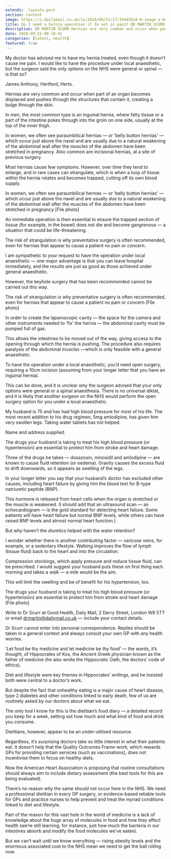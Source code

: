 ```yaml
---
extends: _layouts.post
section: content
image: https://i.dailymail.co.uk/1s/2020/09/21/17/33445818-0-image-a-84_1600705390358.jpg 
title: Do I need a hernia operation if Im not in pain? DR MARTIN SCURR answers your health questions 
description: DR MARTIN SCURR Hernias are very common and occur when part of an organ becomes displaced and pushes through the structures that contain it, creating a bulge through the skin. 
date: 2020-09-22-00-19-41 
categories: [latest, health] 
featured: true 
--- 
```

My doctor has advised me to have my hernia treated, even though it doesn’t cause me pain. I would like to have the procedure under local anaesthetic, but the surgeon said the only options on the NHS were general or spinal — is that so?

James Anthony, Hertford, Herts. 

Hernias are very common and occur when part of an organ becomes displaced and pushes through the structures that contain it, creating a bulge through the skin.

In men, the most common type is an inguinal hernia, where fatty tissue or a part of the intestine pokes through into the groin on one side, usually at the top of the inner thigh. 

In women, we often see paraumbilical hernias — or ‘belly button hernias’ — which occur just above the navel and are usually due to a natural weakening of the abdominal wall after the muscles of the abdomen have been stretched in pregnancy. Also common are incisional hernias, at a site of previous surgery.

Most hernias cause few symptoms. However, over time they tend to enlarge, and in rare cases can strangulate, which is when a loop of tissue within the hernia rotates and becomes trapped, cutting off its own blood supply. 

In women, we often see paraumbilical hernias — or ‘belly button hernias’ — which occur just above the navel and are usually due to a natural weakening of the abdominal wall after the muscles of the abdomen have been stretched in pregnancy [File photo]

An immediate operation is then essential to ensure the trapped section of tissue (for example, in the bowel) does not die and become gangrenous — a situation that could be life-threatening. 

The risk of strangulation is why preventative surgery is often recommended, even for hernias that appear to cause a patient no pain or concern.

I am sympathetic to your request to have the operation under local anaesthetic — one major advantage is that you can leave hospital immediately, and the results are just as good as those achieved under general anaesthetic. 

However, the keyhole surgery that has been recommended cannot be carried out this way.

The risk of strangulation is why preventative surgery is often recommended, even for hernias that appear to cause a patient no pain or concern [File photo]

In order to create the laparoscopic cavity — the space for the camera and other instruments needed to ‘fix’ the hernia — the abdominal cavity must be pumped full of gas. 

This allows the intestines to be moved out of the way, giving access to the opening through which the hernia is pushing. The procedure also requires paralysis of the abdominal muscles —which is only feasible with a general anaesthetic.

To have the operation under a local anaesthetic, you’d need open surgery, requiring a 10cm incision (assuming from your longer letter that you have an inguinal hernia).

This can be done, and it is unclear why the surgeon advised that your only options were general or a spinal anaesthesia. There is no universal diktat, and it is likely that another surgeon on the NHS would perform the open surgery option for you under a local anaesthetic.

My husband is 75 and has had high blood pressure for most of his life. The most recent addition to his drug regimen, 5mg amlodipine, has given him very swollen legs. Taking water tablets has not helped.

Name and address supplied.

The drugs your husband is taking to treat his high blood pressure (or hypertension) are essential to protect him from stroke and heart damage. 

Three of the drugs he takes — doxazosin, minoxidil and amlodipine — are known to cause fluid retention (or oedema). Gravity causes the excess fluid to drift downwards, so it appears as swelling of the legs.

In your longer letter you say that your husband’s doctor has excluded other causes, including heart failure by giving him the blood test for B-type natriuretic peptide (BNP).

This hormone is released from heart cells when the organ is stretched or the muscle is weakened. (I should add that an ultrasound scan — an echocardiogram — is the gold standard for detecting heart failure. Some patients will have heart failure but normal BNP levels, while others can have raised BNP levels and almost normal heart function.)

But why haven’t the diuretics helped with the water retention?

I wonder whether there is another contributing factor — varicose veins, for example, or a sedentary lifestyle. Walking improves the flow of lymph (tissue fluid) back to the heart and into the circulation.

Compression stockings, which apply pressure and reduce tissue fluid, can be prescribed. I would suggest your husband puts these on first thing each morning and takes a walk — a mile would be the aim.

This will limit the swelling and be of benefit for his hypertension, too.

The drugs your husband is taking to treat his high blood pressure (or hypertension) are essential to protect him from stroke and heart damage [File photo]

Write to Dr Scurr at Good Health, Daily Mail, 2 Derry Street, London W8 5TT or email drmartin@dailymail.co.uk — include your contact details. 

Dr Scurr cannot enter into personal correspondence. Replies should be taken in a general context and always consult your own GP with any health worries.

‘Let food be thy medicine and let medicine be thy food’ — the words, it’s thought, of Hippocrates of Kos, the Ancient Greek physician known as the father of medicine (he also wrote the Hippocratic Oath, the doctors’ code of ethics).

Diet and lifestyle were key themes in Hippocrates’ writings, and he insisted both were central to a doctor’s work.

But despite the fact that unhealthy eating is a major cause of heart disease, type 2 diabetes and other conditions linked to early death, few of us are routinely asked by our doctors about what we eat.

The only tool I know for this is the dietitian’s food diary — a detailed record you keep for a week, setting out how much and what kind of food and drink you consume.

Dietitians, however, appear to be an under-utilised resource.

Regardless, it’s surprising doctors take so little interest in what their patients eat. It doesn’t help that the Quality Outcomes Frame-work, which rewards GPs for providing certain services (such as vaccinations), does not incentivise them to focus on healthy diets.

Now the American Heart Association is proposing that routine consultations should always aim to include dietary assessment (the best tools for this are being evaluated).

There’s no reason why the same should not occur here in the NHS. We need a professional dietitian in every GP surgery, or evidence-based reliable tools for GPs and practice nurses to help prevent and treat the myriad conditions linked to diet and lifestyle.

Part of the reason for this vast hole in the world of medicine is a lack of knowledge about the huge array of molecules in food and how they affect health (we’re still learning, for instance, just how much the bacteria in our intestines absorb and modify the food molecules we’ve eaten).

But we can’t wait until we know everything — rising obesity levels and the enormous associated cost to the NHS mean we need to get the ball rolling now.

